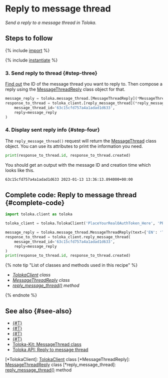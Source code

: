 # Reply to message thread

_Send a reply to a message thread in Toloka._

## Steps to follow

{% include [import](../_includes/recipes/import.md) %}

{% include [instantiate](../_includes/recipes/instantiate.md) %}

### 3. Send reply to thread {#step-three}

[Find out](get-message-threads.md) the ID of the message thread you want to reply to. Then compose a reply using the [MessageThreadReply](../reference/toloka.client.message_thread.MessageThreadReply.md) class object for that.

```python
message_reply = toloka.message_thread.[MessageThreadReply](*MessageThreadReply)(text={'EN': 'Thank you!'})
response_to_thread = toloka_client.[reply_message_thread](*reply_message_thread)(
    message_thread_id='63c15cfd757a4a1adad1d633',
    reply=message_reply
)
```

### 4. Display sent reply info {#step-four}

The `reply_message_thread()` request will return the [MessageThread](../reference/toloka.client.message_thread.MessageThread.md) class object. You can use its attributes to print the information you need.

```python
print(response_to_thread.id, response_to_thread.created)
```

You should get an output with the message ID and creation time which looks like this.

```bash
63c15cfd757a4a1adad1d633 2023-01-13 13:36:13.894000+00:00
```

## Complete code: Reply to message thread {#complete-code}

```python
import toloka.client as toloka

toloka_client = toloka.TolokaClient('PlaceYourRealOAuthToken_Here', 'PRODUCTION')

message_reply = toloka.message_thread.MessageThreadReply(text={'EN': 'Thank you!'})
response_to_thread = toloka_client.reply_message_thread(
    message_thread_id='63c15cfd757a4a1adad1d633',
    reply=message_reply
)
print(response_to_thread.id, response_to_thread.created)
```

{% note tip "List of classes and methods used in this recipe" %}

- _[TolokaClient](../reference/toloka.client.TolokaClient.md) class_
- _[MessageThreadReply](../reference/toloka.client.message_thread.MessageThreadReply.md) class_
- _[reply_message_thread()](../reference/toloka.client.TolokaClient.reply_message_thread.md) method_

{% endnote %}

## See also {#see-also}

- [{#T}](../../guide/concepts/overview.md)
- [{#T}](learn-basics.md)
- [{#T}](use-cases.md)
- [{#T}](get-message-threads.md)
- [Toloka-Kit: MessageThread class](../reference/toloka.client.message_thread.MessageThread.md)
- [Toloka API: Reply to message thread](https://toloka.ai/docs/api/api-reference/#post-/message-threads/-id-/reply)

[*TolokaClient]: [TolokaClient](../reference/toloka.client.TolokaClient.md) class
[*MessageThreadReply]: [MessageThreadReply](../reference/toloka.client.message_thread.MessageThreadReply.md) class
[*reply_message_thread]: [reply_message_thread()](../reference/toloka.client.TolokaClient.reply_message_thread.md) method